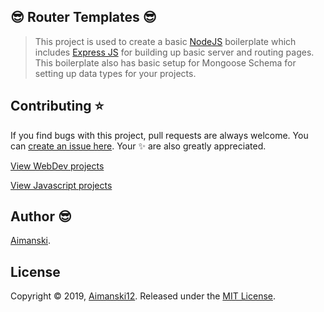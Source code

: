 ## :sunglasses: Router Templates :sunglasses:

> This project is used to create a basic [NodeJS](https://nodejs.org/en/) boilerplate which includes [Express JS](https://expressjs.com/) for building up basic server and routing pages. This boilerplate also has basic setup for Mongoose Schema for setting up data types for your projects.


## Contributing :star:

If you find bugs with this project, pull requests are always welcome. You can [create an issue here](https://github.com/Aimanski12/NodeJS-Repo/issues/new).
Your :sparkles: are also greatly appreciated.

[View WebDev projects](https://github.com/Aimanski12/web_dev_projects)

[View Javascript projects](https://github.com/Aimanski12/Javascript_Projects)

## Author :sunglasses:

[Aimanski](http://bit.ly/aiman-profile-github).

## License 

Copyright © 2019, [Aimanski12](http://bit.ly/aiman-profile-github).
Released under the [MIT License](LICENSE).
